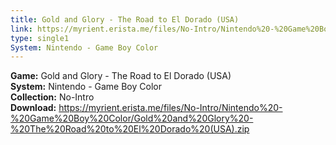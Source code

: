 ```yaml
---
title: Gold and Glory - The Road to El Dorado (USA)
link: https://myrient.erista.me/files/No-Intro/Nintendo%20-%20Game%20Boy%20Color/Gold%20and%20Glory%20-%20The%20Road%20to%20El%20Dorado%20(USA).zip
type: single1
System: Nintendo - Game Boy Color
---
```

<b>Game:</b> Gold and Glory - The Road to El Dorado (USA)<br>
<b>System:</b> Nintendo - Game Boy Color<br>
<b>Collection:</b> No-Intro<br>
<b>Download:</b> https://myrient.erista.me/files/No-Intro/Nintendo%20-%20Game%20Boy%20Color/Gold%20and%20Glory%20-%20The%20Road%20to%20El%20Dorado%20(USA).zip